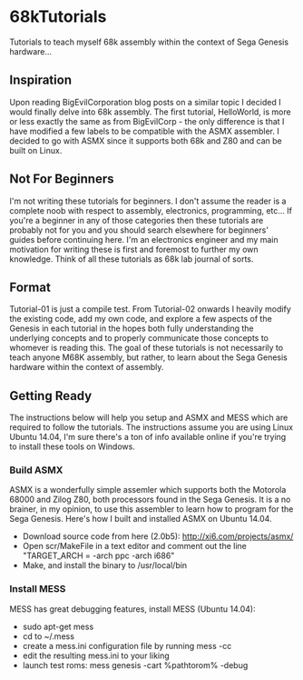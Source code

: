 # 68kTutorials
Tutorials to teach myself 68k assembly within the context of Sega Genesis hardware...

## Inspiration
Upon reading BigEvilCorporation blog posts on a similar topic I decided I would finally delve into 68k assembly. The first
tutorial, HelloWorld, is more or less exactly the same as from BigEvilCorp - the only difference is that I have modified a few labels to be compatible with the ASMX assembler. I decided to go with ASMX since it supports both 68k and Z80 and can
be built on Linux.

## Not For Beginners
I'm not writing these tutorials for beginners. I don't assume the reader is a complete noob with respect to assembly, electronics, programming, etc... If you're a beginner in any of those categories then these tutorials are probably not for you and you should search elsewhere for beginners' guides before continuing here. I'm an electronics engineer and my main motivation for writing these is first and foremost to further my own knowledge. Think of all these tutorials as 68k lab journal of sorts.

## Format
Tutorial-01 is just a compile test. From Tutorial-02 onwards I heavily modify the existing code, add my own code, and explore a few aspects of the Genesis in each tutorial in the hopes both fully understanding the underlying concepts and to properly communicate those concepts to whomever is reading this. The goal of these tutorials is not necessarily to teach anyone M68K assembly, but rather, to learn about the Sega Genesis hardware within the context of assembly.

## Getting Ready
The instructions below will help you setup and ASMX and MESS which are required to follow the tutorials. The instructions assume you are using Linux Ubuntu 14.04, I'm sure there's a ton of info available online if you're trying to install these tools on Windows.

### Build ASMX
ASMX is a wonderfully simple assemler which supports both the Motorola 68000 and Zilog Z80, both processors found in the Sega Genesis. It is a no brainer, in my opinion, to use this assembler to learn how to program for the Sega Genesis. Here's how I built and installed ASMX on Ubuntu 14.04.

- Download source code from here (2.0b5): http://xi6.com/projects/asmx/
- Open scr/MakeFile in a text editor and comment out the line "TARGET_ARCH = -arch ppc -arch i686"
- Make, and install the binary to /usr/local/bin

### Install MESS
MESS has great debugging features, install MESS (Ubuntu 14.04):

- sudo apt-get mess
- cd to ~/.mess
- create a mess.ini configuration file by running mess -cc
- edit the resulting mess.ini to your liking
- launch test roms: mess genesis -cart %pathtorom% -debug
